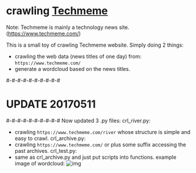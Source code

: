 # crawling [Techmeme]
[Techmeme]: https://www.techmeme.com/

Note:
Techmeme is mainly a technology news site.(https://www.techmeme.com/)

This is a small toy of crawling Techmeme website.
Simply doing 2 things:
- crawling the web data (news titles of one day) from: `https://www.techmeme.com/`
- generate a wordcloud based on the news titles.

#-#-#-#-#-#-#-#-#-#
# UPDATE 20170511 #
#-#-#-#-#-#-#-#-#-#
Now updated 3 .py files:
crl_river.py: 
- crawling `https://www.techmeme.com/river` whose structure is simple and easy to crawl.
crl_archive.py: 
- crawling `https://www.techmeme.com/` or plus some suffix accessing the past archives.
crl_test.py: 
- same as crl_archive.py and just put scripts into functions. 
example image of wordcloud:
![img](https://github.com/john7farrell/techmmPrj/blob/master/wc_img/WC-170511-h0000.jpg)